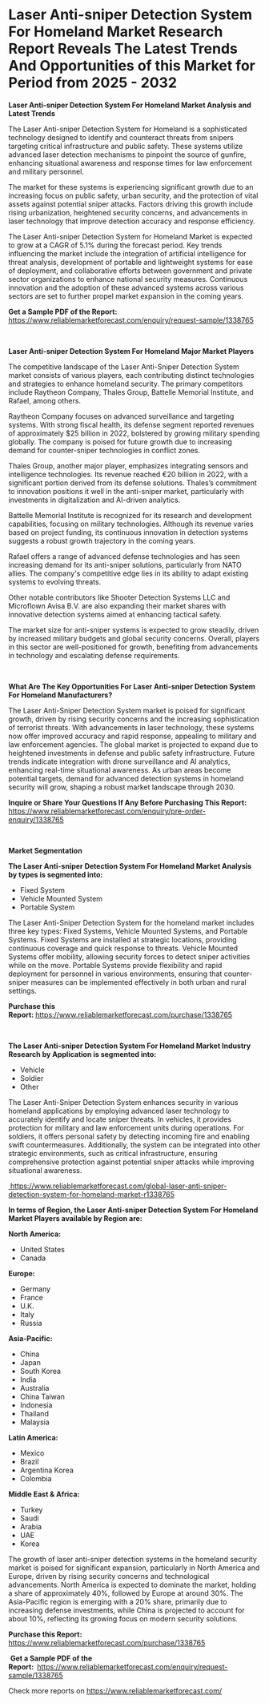 <p><h1>Laser Anti-sniper Detection System For Homeland Market Research Report Reveals The Latest Trends And Opportunities of this Market for Period from 2025 - 2032</h1></p><p><strong>Laser Anti-sniper Detection System For Homeland Market Analysis and Latest Trends</strong></p>
<p><p>The Laser Anti-sniper Detection System for Homeland is a sophisticated technology designed to identify and counteract threats from snipers targeting critical infrastructure and public safety. These systems utilize advanced laser detection mechanisms to pinpoint the source of gunfire, enhancing situational awareness and response times for law enforcement and military personnel. </p><p>The market for these systems is experiencing significant growth due to an increasing focus on public safety, urban security, and the protection of vital assets against potential sniper attacks. Factors driving this growth include rising urbanization, heightened security concerns, and advancements in laser technology that improve detection accuracy and response efficiency.</p><p>The Laser Anti-sniper Detection System for Homeland Market is expected to grow at a CAGR of 5.1% during the forecast period. Key trends influencing the market include the integration of artificial intelligence for threat analysis, development of portable and lightweight systems for ease of deployment, and collaborative efforts between government and private sector organizations to enhance national security measures. Continuous innovation and the adoption of these advanced systems across various sectors are set to further propel market expansion in the coming years.</p></p>
<p><strong>Get a Sample PDF of the Report:&nbsp;</strong> <a href="https://www.reliablemarketforecast.com/enquiry/request-sample/1338765?utm_campaign=1134&utm_medium=2&utm_source=Github&utm_content=ia&utm_term=08012025&utm_id=laser-anti-sniper-detection-system-for-homeland">https://www.reliablemarketforecast.com/enquiry/request-sample/1338765</a></p>
<p>&nbsp;</p>
<p><strong>Laser Anti-sniper Detection System For Homeland Major Market Players</strong></p>
<p><p>The competitive landscape of the Laser Anti-Sniper Detection System market consists of various players, each contributing distinct technologies and strategies to enhance homeland security. The primary competitors include Raytheon Company, Thales Group, Battelle Memorial Institute, and Rafael, among others.</p><p>Raytheon Company focuses on advanced surveillance and targeting systems. With strong fiscal health, its defense segment reported revenues of approximately $25 billion in 2022, bolstered by growing military spending globally. The company is poised for future growth due to increasing demand for counter-sniper technologies in conflict zones.</p><p>Thales Group, another major player, emphasizes integrating sensors and intelligence technologies. Its revenue reached €20 billion in 2022, with a significant portion derived from its defense solutions. Thales’s commitment to innovation positions it well in the anti-sniper market, particularly with investments in digitalization and AI-driven analytics.</p><p>Battelle Memorial Institute is recognized for its research and development capabilities, focusing on military technologies. Although its revenue varies based on project funding, its continuous innovation in detection systems suggests a robust growth trajectory in the coming years.</p><p>Rafael offers a range of advanced defense technologies and has seen increasing demand for its anti-sniper solutions, particularly from NATO allies. The company's competitive edge lies in its ability to adapt existing systems to evolving threats.</p><p>Other notable contributors like Shooter Detection Systems LLC and Microflown Avisa B.V. are also expanding their market shares with innovative detection systems aimed at enhancing tactical safety. </p><p>The market size for anti-sniper systems is expected to grow steadily, driven by increased military budgets and global security concerns. Overall, players in this sector are well-positioned for growth, benefiting from advancements in technology and escalating defense requirements.</p></p>
<p>&nbsp;</p>
<p><strong>What Are The Key Opportunities For Laser Anti-sniper Detection System For Homeland Manufacturers?</strong></p>
<p><p>The Laser Anti-Sniper Detection System market is poised for significant growth, driven by rising security concerns and the increasing sophistication of terrorist threats. With advancements in laser technology, these systems now offer improved accuracy and rapid response, appealing to military and law enforcement agencies. The global market is projected to expand due to heightened investments in defense and public safety infrastructure. Future trends indicate integration with drone surveillance and AI analytics, enhancing real-time situational awareness. As urban areas become potential targets, demand for advanced detection systems in homeland security will grow, shaping a robust market landscape through 2030.</p></p>
<p><strong>Inquire or Share Your Questions If Any Before Purchasing This Report:</strong> <a href="https://www.reliablemarketforecast.com/enquiry/pre-order-enquiry/1338765?utm_campaign=1134&utm_medium=2&utm_source=Github&utm_content=ia&utm_term=08012025&utm_id=laser-anti-sniper-detection-system-for-homeland">https://www.reliablemarketforecast.com/enquiry/pre-order-enquiry/1338765</a></p>
<p>&nbsp;</p>
<p><strong>Market Segmentation</strong></p>
<p><strong>The Laser Anti-sniper Detection System For Homeland Market Analysis by types is segmented into:</strong></p>
<p><ul><li>Fixed System</li><li>Vehicle Mounted System</li><li>Portable System</li></ul></p>
<p><p>The Laser Anti-Sniper Detection System for the homeland market includes three key types: Fixed Systems, Vehicle Mounted Systems, and Portable Systems. Fixed Systems are installed at strategic locations, providing continuous coverage and quick response to threats. Vehicle Mounted Systems offer mobility, allowing security forces to detect sniper activities while on the move. Portable Systems provide flexibility and rapid deployment for personnel in various environments, ensuring that counter-sniper measures can be implemented effectively in both urban and rural settings.</p></p>
<p><strong>Purchase this Report:&nbsp;</strong><a href="https://www.reliablemarketforecast.com/purchase/1338765?utm_campaign=1134&utm_medium=2&utm_source=Github&utm_content=ia&utm_term=08012025&utm_id=laser-anti-sniper-detection-system-for-homeland">https://www.reliablemarketforecast.com/purchase/1338765</a></p>
<p>&nbsp;</p>
<p><strong>The Laser Anti-sniper Detection System For Homeland Market Industry Research by Application is segmented into:</strong></p>
<p><ul><li>Vehicle</li><li>Soldier</li><li>Other</li></ul></p>
<p><p>The Laser Anti-Sniper Detection System enhances security in various homeland applications by employing advanced laser technology to accurately identify and locate sniper threats. In vehicles, it provides protection for military and law enforcement units during operations. For soldiers, it offers personal safety by detecting incoming fire and enabling swift countermeasures. Additionally, the system can be integrated into other strategic environments, such as critical infrastructure, ensuring comprehensive protection against potential sniper attacks while improving situational awareness.</p></p>
<p><a href="https://www.reliablemarketforecast.com/global-laser-anti-sniper-detection-system-for-homeland-market-r1338765?utm_campaign=1134&utm_medium=2&utm_source=Github&utm_content=ia&utm_term=08012025&utm_id=laser-anti-sniper-detection-system-for-homeland">&nbsp;https://www.reliablemarketforecast.com/global-laser-anti-sniper-detection-system-for-homeland-market-r1338765</a></p>
<p><strong>In terms of Region, the Laser Anti-sniper Detection System For Homeland Market Players available by Region are:</strong></p>
<p>
    <p> <strong> North America: </strong>
        <ul>
            <li>United States</li>
            <li>Canada</li>
        </ul>
        </p> 
    <p> <strong> Europe: </strong>
        <ul>
            <li>Germany</li>
            <li>France</li>
            <li>U.K.</li>
            <li>Italy</li>
            <li>Russia</li>
        </ul>
        </p> 
    <p> <strong> Asia-Pacific: </strong>
        <ul>
            <li>China</li>
            <li>Japan</li>
            <li>South Korea</li>
            <li>India</li>
            <li>Australia</li>
            <li>China Taiwan</li>
            <li>Indonesia</li>
            <li>Thailand</li>
            <li>Malaysia</li>
        </ul>
        </p> 
    <p> <strong> Latin America: </strong>
        <ul>
            <li>Mexico</li>
            <li>Brazil</li>
            <li>Argentina Korea</li>
            <li>Colombia</li>
        </ul>
        </p> 
    <p> <strong> Middle East & Africa: </strong>
        <ul>
            <li>Turkey</li>
            <li>Saudi</li>
            <li>Arabia</li>
            <li>UAE</li>
            <li>Korea</li>
        </ul>
    </p>
    </p>
<p><p>The growth of laser anti-sniper detection systems in the homeland security market is poised for significant expansion, particularly in North America and Europe, driven by rising security concerns and technological advancements. North America is expected to dominate the market, holding a share of approximately 40%, followed by Europe at around 30%. The Asia-Pacific region is emerging with a 20% share, primarily due to increasing defense investments, while China is projected to account for about 10%, reflecting its growing focus on modern security solutions.</p></p>
<p><strong>Purchase this Report: </strong><a href="https://www.reliablemarketforecast.com/purchase/1338765?utm_campaign=1134&utm_medium=2&utm_source=Github&utm_content=ia&utm_term=08012025&utm_id=laser-anti-sniper-detection-system-for-homeland">https://www.reliablemarketforecast.com/purchase/1338765</a></p>
<p>&nbsp;<strong>Get a Sample PDF of the Report:&nbsp;&nbsp;</strong><a href="https://www.reliablemarketforecast.com/enquiry/request-sample/1338765?utm_campaign=1134&utm_medium=2&utm_source=Github&utm_content=ia&utm_term=08012025&utm_id=laser-anti-sniper-detection-system-for-homeland">https://www.reliablemarketforecast.com/enquiry/request-sample/1338765</a></p>
<p><strong></strong></p>
<p>Check more reports on <a href="https://www.reliablemarketforecast.com/?utm_campaign=1134&utm_medium=2&utm_source=Github&utm_content=ia&utm_term=08012025&utm_id=laser-anti-sniper-detection-system-for-homeland">https://www.reliablemarketforecast.com/</a></p>
